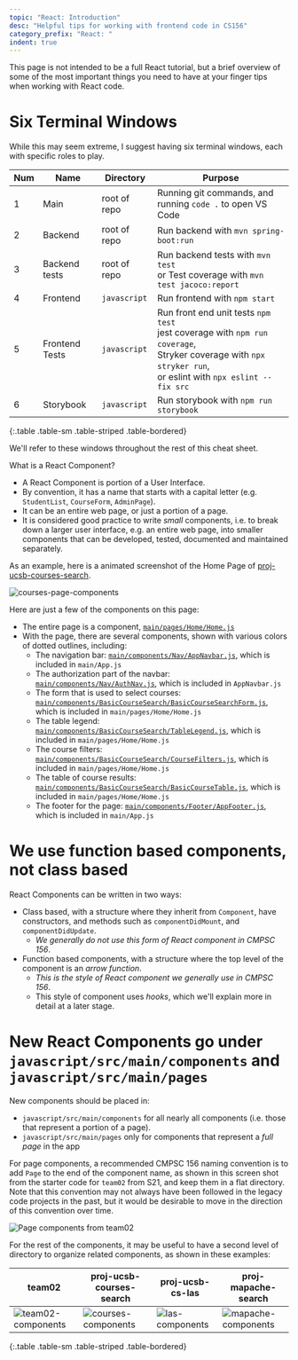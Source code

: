 ```yaml
---
topic: "React: Introduction"
desc: "Helpful tips for working with frontend code in CS156"
category_prefix: "React: "
indent: true
---
```


This page is not intended to be a full React tutorial, but a brief overview of some of the 
most important things you need to have at your finger tips when working with React code.


# Six Terminal Windows

While this may seem extreme, I suggest having six terminal windows, each with specific roles to play.

| Num | Name | Directory | Purpose |
|-----|------|-----------|---------|
| 1 | Main | root of repo | Running git commands, and running `code .` to open VS Code |
| 2 | Backend | root of repo | Run backend with `mvn spring-boot:run` |
| 3 | Backend tests | root of repo | Run backend tests with `mvn test` <br /> or Test coverage with `mvn test jacoco:report` |
| 4 | Frontend | `javascript` | Run frontend with `npm start` |
| 5 | Frontend Tests | `javascript` | Run front end unit tests `npm test`<br /> jest coverage with `npm run coverage`, <br />Stryker coverage with `npx stryker run`, <br /> or eslint with `npx eslint --fix src` |
| 6 | Storybook | `javascript` | Run storybook with `npm run storybook` |
{:.table .table-sm .table-striped .table-bordered}

We'll refer to these windows throughout the rest of this cheat sheet.


What is a React Component?

* A React Component is portion of a User Interface.
* By convention, it has a name that starts with a capital letter (e.g. `StudentList`, `CourseForm`, `AdminPage`).
* It can be an entire web page, or just a portion of a page.
* It is considered good practice to write *small* components, i.e. to break down a larger user interface, e.g. an entire web page,
  into smaller components that can be developed, tested, documented and maintained separately.

As an example, here is a animated screenshot of the Home Page of [proj-ucsb-courses-search](http://proj-ucsb-courses-search.herokuapp.com/).

![courses-page-components](proj-ucsb-courses-search-home-page-components.gif)

Here are just a few of the components on this page:

* The entire page is a component, [`main/pages/Home/Home.js`](https://github.com/ucsb-cs156-s21/proj-ucsb-courses-search/blob/main/javascript/src/main/pages/Home/Home.js)
* With the page, there are several components, shown with various colors of dotted outlines, including:
  -  The navigation bar: [`main/components/Nav/AppNavbar.js`](https://github.com/ucsb-cs156-s21/proj-ucsb-courses-search/blob/main/javascript/src/main/components/Nav/AppNavbar.js), which is included in `main/App.js`
  -  The authorization part of the navbar: [`main/components/Nav/AuthNav.js`](https://github.com/ucsb-cs156-s21/proj-ucsb-courses-search/blob/main/javascript/src/main/components/Nav/AuthNav.js), which is included in `AppNavbar.js`
  -  The form that is used to select courses:  [`main/components/BasicCourseSearch/BasicCourseSearchForm.js`](https://github.com/ucsb-cs156-s21/proj-ucsb-courses-search/blob/main/javascript/src/main/components/BasicCourseSearch/BasicCourseSearchForm.js), which is included in `main/pages/Home/Home.js`
  -   The table legend:  [`main/components/BasicCourseSearch/TableLegend.js`](https://github.com/ucsb-cs156-s21/proj-ucsb-courses-search/blob/main/javascript/src/main/components/BasicCourseSearch/TableLegend.js), which is included in `main/pages/Home/Home.js`
  -   The course filters:  [`main/components/BasicCourseSearch/CourseFilters.js`](https://github.com/ucsb-cs156-s21/proj-ucsb-courses-search/blob/main/javascript/src/main/components/BasicCourseSearch/CourseFilters.js), which is included in `main/pages/Home/Home.js`
  -  The table of course results:  [`main/components/BasicCourseSearch/BasicCourseTable.js`](https://github.com/ucsb-cs156-s21/proj-ucsb-courses-search/blob/main/javascript/src/main/components/BasicCourseSearch/BasicCourseTable.js), which is included in `main/pages/Home/Home.js`
  -  The footer for the page:  [`main/components/Footer/AppFooter.js`](https://github.com/ucsb-cs156-s21/proj-ucsb-courses-search/blob/main/javascript/src/main/components/Footer/AppFooter.js), which is included in `main/App.js`
 

# We use function based components, not class based

React Components can be written in two ways:
* Class based, with a structure where they inherit from `Component`, have constructors, and methods such as `componentDidMount`, and `componentDidUpdate`.  
  - *We generally do not use this form of React component in CMPSC 156*.
* Function based components, with a structure where the top level of the component is an *arrow function*.  
  - *This is the style of React component we generally use in CMPSC 156*.
  - This style of component uses *hooks*, which we'll explain more in detail at a later stage.

# New React Components go under `javascript/src/main/components` and  `javascript/src/main/pages`

New components should be placed in:
* `javascript/src/main/components` for all nearly all components (i.e. those that represent a portion of a page).
* `javascript/src/main/pages` only for components that represent a *full page* in the app

For page components, a recommended CMPSC 156 naming convention is to add `Page` to the end of the component name, as shown in this 
screen shot from the starter code for `team02` from S21, and keep them in a flat directory. Note that this convention may not always have been followed in the legacy code projects in the past, but it would be desirable to move in the direction of this convention over time.
     
![Page components from team02](team02-page-components)   
     
For the rest of the components, it may be useful to have a second level of directory to organize related components,
as shown in these examples:

| team02 | proj-ucsb-courses-search | proj-ucsb-cs-las | proj-mapache-search |
|-|-|-|-|
| ![team02-components](team02-components) | ![courses-components](courses-components)  | ![las-components](las-components)  | ![mapache-components](mapache-components) |
{:.table .table-sm .table-striped .table-bordered}



   

 
